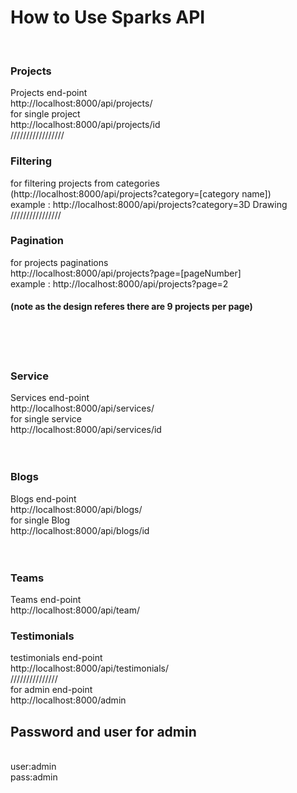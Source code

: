 <h1>How to Use Sparks API</h1> <br/>
<h3>Projects</h3>
Projects end-point<br/>
http://localhost:8000/api/projects/<br/>
for single project<br/>
http://localhost:8000/api/projects/id<br/>
/////////////////<br/>
<h3>Filtering</h3>
for filtering projects from categories<br/>
(http://localhost:8000/api/projects?category=[category name])<br/>
example : http://localhost:8000/api/projects?category=3D Drawing<br/>
////////////////<br/>
<h3>Pagination</h3>
for projects paginations<br/>
http://localhost:8000/api/projects?page=[pageNumber]<br/>
example : http://localhost:8000/api/projects?page=2 <br/>

<h4>(note as the design referes there are 9 projects per page)</h4><br/>
<br/><br/>
<h3>Service</h3>
Services end-point<br/>
http://localhost:8000/api/services/<br/>
for single service<br/>
http://localhost:8000/api/services/id<br/>
<br/><br/>
<h3>Blogs</h3>
Blogs end-point<br/>
http://localhost:8000/api/blogs/<br/>
for single Blog<br/>
http://localhost:8000/api/blogs/id<br/>
<br/><br/>
<h3>Teams</h3>
Teams end-point<br/>
http://localhost:8000/api/team/<br/>
<h3>Testimonials</h3>
testimonials end-point<br/>
http://localhost:8000/api/testimonials/<br/>
///////////////<br/>
for admin end-point<br/>
http://localhost:8000/admin<br/>
<h2>Password and user for admin</h2><br/>
user:admin <br/>
pass:admin <br/>






